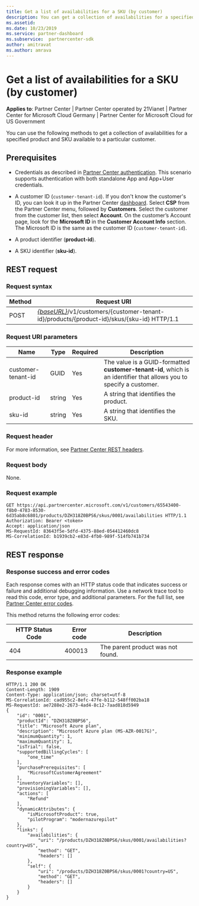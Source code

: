 ```yaml
---
title: Get a list of availabilities for a SKU (by customer)
description: You can get a collection of availabilities for a specified product and SKU by customer using the customer, product and SKU identifiers.
ms.assetid:
ms.date: 10/23/2019
ms.service: partner-dashboard
ms.subservice:  partnercenter-sdk
author: amitravat
ms.author: amrava
---
```


# Get a list of availabilities for a SKU (by customer)

**Applies to**: Partner Center | Partner Center operated by 21Vianet | Partner Center for Microsoft Cloud Germany | Partner Center for Microsoft Cloud for US Government

You can use the following methods to get a collection of availabilities for a specified product and SKU available to a particular customer.

## Prerequisites

- Credentials as described in [Partner Center authentication](partner-center-authentication.md). This scenario supports authentication with both standalone App and App+User credentials.

- A customer ID (`customer-tenant-id`). If you don't know the customer's ID, you can look it up in the Partner Center [dashboard](https://partner.microsoft.com/dashboard). Select **CSP** from the Partner Center menu, followed by **Customers**. Select the customer from the customer list, then select **Account**. On the customer’s Account page, look for the **Microsoft ID** in the **Customer Account Info** section. The Microsoft ID is the same as the customer ID  (`customer-tenant-id`).

- A product identifier (**product-id**).

- A SKU identifier (**sku-id**).

## REST request

### Request syntax

| Method | Request URI                                                                                                                 |
|--------|-----------------------------------------------------------------------------------------------------------------------------|
| POST   | [*\{baseURL\}*](partner-center-rest-urls.md)/v1/customers/{customer-tenant-id}/products/{product-id}/skus/{sku-id} HTTP/1.1 |

### Request URI parameters

| Name               | Type | Required | Description                                                                                 |
|--------------------|------|----------|---------------------------------------------------------------------------------------------|
| customer-tenant-id | GUID | Yes | The value is a GUID-formatted **customer-tenant-id**, which is an identifier that allows you to specify a customer. |
| product-id | string | Yes | A string that identifies the product. |
| sku-id | string | Yes | A string that identifies the SKU. |

### Request header

For more information, see [Partner Center REST headers](headers.md).

### Request body

None.

### Request example

```http
GET https://api.partnercenter.microsoft.com/v1/customers/65543400-f8b0-4783-8530-6d35ab8c6801/products/DZH318Z0BPS6/skus/0001/availabilities HTTP/1.1
Authorization: Bearer <token>
Accept: application/json
MS-RequestId: 83643f5e-5dfd-4375-88ed-054412460dc8
MS-CorrelationId: b1939cb2-e83d-4fb0-989f-514fb741b734
```

## REST response

### Response success and error codes

Each response comes with an HTTP status code that indicates success or failure and additional debugging information. Use a network trace tool to read this code, error type, and additional parameters. For the full list, see [Partner Center error codes](error-codes.md).

This method returns the following error codes:

| HTTP Status Code | Error code | Description |
|------------------|------------|-------------|
| 404 | 400013 | The parent product was not found. |

### Response example

```http
HTTP/1.1 200 OK
Content-Length: 1909
Content-Type: application/json; charset=utf-8
MS-CorrelationId: cad955c2-8efc-47fe-b112-548ff002ba18
MS-RequestId: ae7288e2-2673-4ad4-8c12-7aad818d5949
{
    "id": "0001",
    "productId": "DZH318Z0BPS6",
    "title": "Microsoft Azure plan",
    "description": "Microsoft Azure plan (MS-AZR-0017G)",
    "minimumQuantity": 1,
    "maximumQuantity": 1,
    "isTrial": false,
    "supportedBillingCycles": [
        "one_time"
    ],
    "purchasePrerequisites": [
        "MicrosoftCustomerAgreement"
    ],
    "inventoryVariables": [],
    "provisioningVariables": [],
    "actions": [
        "Refund"
    ],
    "dynamicAttributes": {
        "isMicrosoftProduct": true,
        "pilotProgram": "modernazurepilot"
    },
    "links": {
        "availabilities": {
            "uri": "/products/DZH318Z0BPS6/skus/0001/availabilities?country=US",
            "method": "GET",
            "headers": []
        },
        "self": {
            "uri": "/products/DZH318Z0BPS6/skus/0001?country=US",
            "method": "GET",
            "headers": []
        }
    }
}
```
